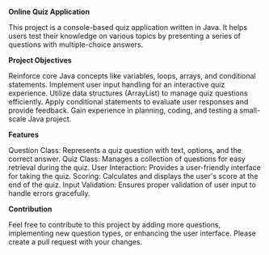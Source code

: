 **Online Quiz Application**

This project is a console-based quiz application written in Java. It helps users test their knowledge on various topics by presenting a series of questions with multiple-choice answers.

**Project Objectives**

Reinforce core Java concepts like variables, loops, arrays, and conditional statements.
Implement user input handling for an interactive quiz experience.
Utilize data structures (ArrayList) to manage quiz questions efficiently.
Apply conditional statements to evaluate user responses and provide feedback.
Gain experience in planning, coding, and testing a small-scale Java project.

**Features**

Question Class: Represents a quiz question with text, options, and the correct answer.
Quiz Class: Manages a collection of questions for easy retrieval during the quiz.
User Interaction: Provides a user-friendly interface for taking the quiz.
Scoring: Calculates and displays the user's score at the end of the quiz.
Input Validation: Ensures proper validation of user input to handle errors gracefully.


**Contribution**

Feel free to contribute to this project by adding more questions, implementing new question types, or enhancing the user interface. Please create a pull request with your changes.

